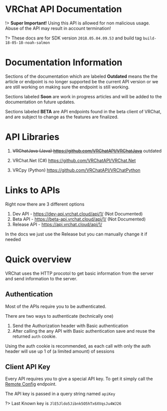 # VRChat API Documentation

!> **Super Important!** Using this API is allowed for non malicious usage. Abuse of the API may result in account termination!

?> These docs are for SDK version `2018.05.04.09.53` and build tag `build-18-05-18-noah-salmon`

# Documentation Information

Sections of the documentation which are labeled **Outdated** means the the article or endpoint is no longer supported be the current API version or we are still working on making sure the endpoint is still working.

Sections labeled **Soon** are work in progress articles and will be added to the documentation on future updates.

Sections labeled **BETA** are API endpoints found in the beta client of VRChat, and are subject to change as the features are finalized.

# API Libraries

1. ~~VRChatJava (Java) https://github.com/VRChatAPI/VRChatJava~~ outdated

2. VRChat.Net (C#) https://github.com/VRChatAPI/VRChat.Net

3. VRCpy (Python) https://github.com/VRChatAPI/VRChatPython


# Links to APIs

Right now there are 3 different options

1. Dev API - https://dev-api.vrchat.cloud/api/1/ (Not Documented)
2. Beta API - https://beta-api.vrchat.cloud/api/1/ (Not Documented)
3. Release API - https://api.vrchat.cloud/api/1/

In the docs we just use the Release but you can manually change it if needed

# Quick overview

VRChat uses the HTTP procotol to get basic information from the server and send information to the server.

## Authentication

Most of the APIs require you to be authenticated.

There are two ways to authenticate (technically one)

1. Send the Authorization header with Basic authentication
2. After calling the any API with Basic authentication save and reuse the returned `auth` cookie.

Using the auth cookie is recommended, as each call with only the auth header will use up 1 of (a limited amount) of sessions

## Client API Key

Every API requires you to give a special API key. To get it simply call the [Remote Config](SystemAPI/Config.md) endpoint.

The API key is passed in a query string named `apiKey`

?> Last Known key is `JlE5Jldo5Jibnk5O5hTx6XVqsJu4WJ26`
